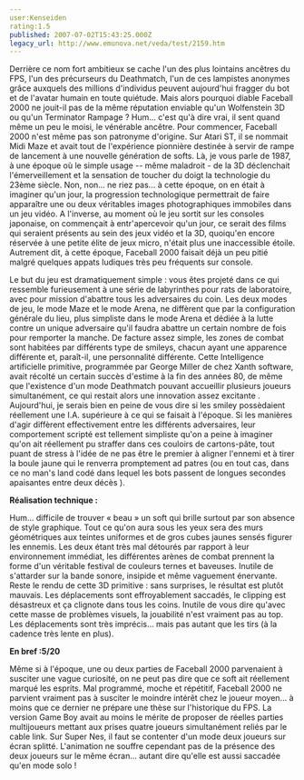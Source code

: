 ```yaml
---
user:Kenseiden
rating:1.5
published: 2007-07-02T15:43:25.000Z
legacy_url: http://www.emunova.net/veda/test/2159.htm
---
```

Derrière ce nom fort ambitieux se cache l'un des plus lointains ancêtres du FPS, l'un des précurseurs du Deathmatch, l'un de ces lampistes anonymes grâce auxquels des millions d'individus peuvent aujourd'hui fragger du bot et de l'avatar humain en toute quiétude. Mais alors pourquoi diable Faceball 2000 ne jouit-il pas de la même réputation enviable qu'un Wolfenstein 3D ou qu'un Terminator Rampage ? Hum... c'est qu'à dire vrai, il sent quand même un peu le moisi, le vénérable ancêtre. Pour commencer, Faceball 2000 n'est même pas son patronyme d'origine. Sur Atari ST, il se nommait Midi Maze et avait tout de l'expérience pionnière destinée à servir de rampe de lancement à une nouvelle génération de softs. Là, je vous parle de 1987, à une époque où le simple usage -- même maladroit - de la 3D déclenchait l'émerveillement et la sensation de toucher du doigt la technologie du 23ème siècle. Non, non... ne riez pas... à cette époque, on en était à imaginer qu'un jour, la progression technologique permettrait de faire apparaître une ou deux véritables images photographiques immobiles dans un jeu vidéo. A l'inverse, au moment où le jeu sortit sur les consoles japonaise, on commençait à entr'apercevoir qu'un jour, ce serait des films qui seraient présents au sein des jeux vidéo et la 3D, quoiqu'en encore réservée à une petite élite de jeux micro, n'était plus une inaccessible étoile. Autrement dit, à cette époque, Faceball 2000 faisait déjà un peu pitié malgré quelques appats ludiques très peu fréquents sur console.  

  

Le but du jeu est dramatiquement simple : vous êtes projeté dans ce qui ressemble furieusement à une série de labyrinthes pour rats de laboratoire, avec pour mission d'abattre tous les adversaires du coin. Les deux modes de jeu, le mode Maze et le mode Arena, ne diffèrent que par la configuration générale du lieu, plus simpliste dans le mode Arena et dédiée à la lutte contre un unique adversaire qu'il faudra abattre un certain nombre de fois pour remporter la manche. De facture assez simple, les zones de combat sont habitées par différents type de smileys, chacun ayant une apparence différente et, paraît-il, une personnalité différente. Cette Intelligence artificielle primitive, programmée par George Miller de chez Xanth software, avait récolté un certain succès d'estime à la fin des années 80, de même que l'existence d'un mode Deathmatch pouvant accueillir plusieurs joueurs simultanément, ce qui restait alors une innovation assez excitante . Aujourd'hui, je serais bien en peine de vous dire si les smiley possèdaient réellement une I.A. supérieure à ce qui se faisait à l'époque. Si les manières d'agir diffèrent effectivement entre les différents adversaires, leur comportement scripté est tellement simpliste qu'on a peine à imaginer qu'on ait réellement pu straffer dans ces couloirs de cartons-pâte, tout puant de stress à l'idée de ne pas être le premier à aligner l'ennemi et à tirer la boule jaune qui le renverra promptement ad patres (ou en tout cas, dans ce no man's land codé dans lequel les bots passent de longues secondes apaisantes entre deux décès ).  

  

  

**Réalisation technique :**   

Hum... difficile de trouver « beau » un soft qui brille surtout par son absence de style graphique. Tout ce qu'on aura sous les yeux sera des murs géométriques aux teintes uniformes et de gros cubes jaunes sensés figurer les ennemis. Les deux étant très mal détourés par rapport à leur environnement immédiat, les différentes arènes de combat prennent la forme d'un véritable festival de couleurs ternes et baveuses. Inutile de s'attarder sur la bande sonore, insipide et même vaguement énervante. Reste le rendu de cette 3D primitive : sans surprises, le résultat est plutôt mauvais. Les déplacements sont effroyablement saccadés, le clipping est désastreux et ça clignote dans tous les coins. Inutile de vous dire qu'avec cette masse de problèmes visuels, la jouabilité n'est vraiment pas au top. Les déplacements sont très imprécis... mais pas autant que les tirs (à la cadence très lente en plus).  

  

**En bref :5/20**   

Même si à l'époque, une ou deux parties de Faceball 2000 parvenaient à susciter une vague curiosité, on ne peut pas dire que ce soft ait réellement marqué les esprits. Mal programmé, moche et répétitif, Faceball 2000 ne parvient vraiment pas à susciter le moindre intérêt chez le joueur moyen... à moins que ce dernier ne prépare une thèse sur l'historique du FPS. La version Game Boy avait au moins le mérite de proposer de réelles parties multijoueurs mettant aux prises quatre joueurs simultanément reliés par le cable link. Sur Super Nes, il faut se contenter d'un mode deux joueurs sur écran splitté. L'animation ne souffre cependant pas de la présence des deux joueurs sur le même écran... autant dire qu'elle est aussi saccadée qu'en mode solo !